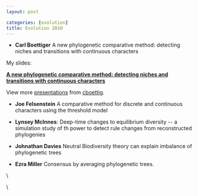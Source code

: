 ```yaml
---
layout: post

categories: [evolution]
title: Evolution 2010
---
```







 








-   **Carl Boettiger** A new phylogenetic comparative method: detecting
    niches and transitions with continuous characters

My slides:

**[A new phylogenetic comparative method: detecting niches and
transitions with continuous
characters](http://www.slideshare.net/cboettig/a-new-phylogenetic-comparative-method-detecting-niches-and-transitions-with-continuous-characters "A new phylogenetic comparative method: detecting niches and transitions with continuous characters")**

View more [presentations](http://www.slideshare.net/) from
[cboettig](http://www.slideshare.net/cboettig).

-   **Joe Felsenstein** A comparative method for discrete and continuous
    characters using the threshold model

-   **Lynsey McInnes**: Deep-time changes to equilibrium diversity -- a
    simulation study of th power to detect rule changes from
    reconstructed phylogenies

-   **Johnathan Davies** Neutral Biodiversity theory can explain
    imbalance of phylogenetic trees

-   **Ezra Miller** Consensus by averaging phylogenetic trees.

\

\

